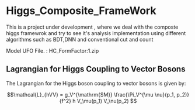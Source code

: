 # Higgs_Composite_FrameWork
This is a project under development , where we deal with the composte higgs framewrok and try to see it's analysis implementation using different algorithms such as BDT,DNN and conventional cut and count
<br/>

Model UFO File. : HC_FormFactor:1.zip <br/>

## Lagrangian for Higgs Coupling to Vector Bosons

The Lagrangian for the Higgs boson coupling to vector bosons is given by:

```math
\mathcal{L}_{hVV} = g_V^{\mathrm{SM}} \frac{\Pi_V^{\mu \nu}(p_1, p_2)}{f^2} h V_\mu(p_1) V_\nu(p_2)
